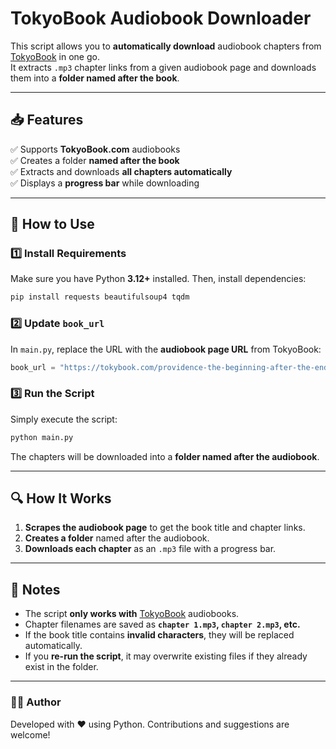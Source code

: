 # **TokyoBook Audiobook Downloader**  

This script allows you to **automatically download** audiobook chapters from [TokyoBook](https://tokybook.com/) in one go.  
It extracts `.mp3` chapter links from a given audiobook page and downloads them into a **folder named after the book**.  

---

## **📥 Features**  
✅ Supports **TokyoBook.com** audiobooks  
✅ Creates a folder **named after the book**  
✅ Extracts and downloads **all chapters automatically**  
✅ Displays a **progress bar** while downloading  

---

## **🚀 How to Use**  

### **1️⃣ Install Requirements**  
Make sure you have Python **3.12+** installed. Then, install dependencies:  
```sh
pip install requests beautifulsoup4 tqdm
```

### **2️⃣ Update `book_url`**  
In `main.py`, replace the URL with the **audiobook page URL** from TokyoBook:  
```python
book_url = "https://tokybook.com/providence-the-beginning-after-the-end-book-11"
```

### **3️⃣ Run the Script**  
Simply execute the script:  
```sh
python main.py
```
The chapters will be downloaded into a **folder named after the audiobook**.

---

## **🔍 How It Works**
1. **Scrapes the audiobook page** to get the book title and chapter links.  
2. **Creates a folder** named after the audiobook.  
3. **Downloads each chapter** as an `.mp3` file with a progress bar.  

---

## **📌 Notes**
- The script **only works with** [TokyoBook](https://tokybook.com/) audiobooks.  
- Chapter filenames are saved as **`chapter 1.mp3`, `chapter 2.mp3`, etc.**  
- If the book title contains **invalid characters**, they will be replaced automatically.  
- If you **re-run the script**, it may overwrite existing files if they already exist in the folder.  

---

### **👨‍💻 Author**  
Developed with ❤️ using Python. Contributions and suggestions are welcome!  
